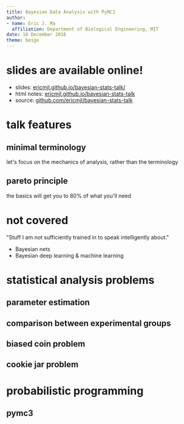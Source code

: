 ```yaml
---
title: Bayesian Data Analysis with PyMC3
author:
- name: Eric J. Ma
  affiliation: Department of Biological Engineering, MIT
date: 16 December 2016
theme: beige
---
```


# slides are available online!

- slides: [ericmjl.github.io/bayesian-stats-talk/][slides]
- html notes: [ericmjl.github.io/bayesian-stats-talk][html]
- source: [github.com/ericmjl/bayesian-stats-talk][source]

[source]: https://github.com/ericmjl/bayesian-stats-talk
[html]: https://ericmjl.github.io/bayesian-stats-talk
[slides]: https://ericmjl.github.io/bayesian-stats-talk/slides.html

# talk features

## minimal terminology

let's focus on the mechanics of analysis, rather than the terminology

## pareto principle

the basics will get you to 80% of what you'll need

# not covered

"Stuff I am not sufficiently trained in to speak intelligently about."

- Bayesian nets
- Bayesian deep learning & machine learning

# statistical analysis problems

## parameter estimation

## comparison between experimental groups


## biased coin problem

## cookie jar problem

# probabilistic programming

## pymc3
